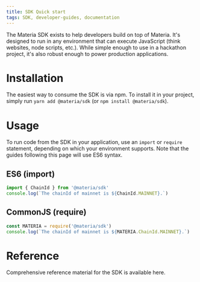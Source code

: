 ```yaml
---
title: SDK Quick start
tags: SDK, developer-guides, documentation
---
```


The Materia SDK exists to help developers build on top of Materia. It's designed to run in any environment that can execute JavaScript (think websites, node scripts, etc.). While simple enough to use in a hackathon project, it's also robust enough to power production applications.

# Installation

The easiest way to consume the SDK is via npm. To install it in your project, simply run `yarn add @materia/sdk` (or `npm install @materia/sdk`).

# Usage

To run code from the SDK in your application, use an `import` or `require` statement, depending on which your environment supports. Note that the guides following this page will use ES6 syntax.

## ES6 (import)

```typescript
import { ChainId } from '@materia/sdk'
console.log(`The chainId of mainnet is ${ChainId.MAINNET}.`)
```

## CommonJS (require)

```typescript
const MATERIA = require('@materia/sdk')
console.log(`The chainId of mainnet is ${MATERIA.ChainId.MAINNET}.`)
```

# Reference

Comprehensive reference material for the SDK is available <Link to='/docs/materia/SDK'>here</Link>.
